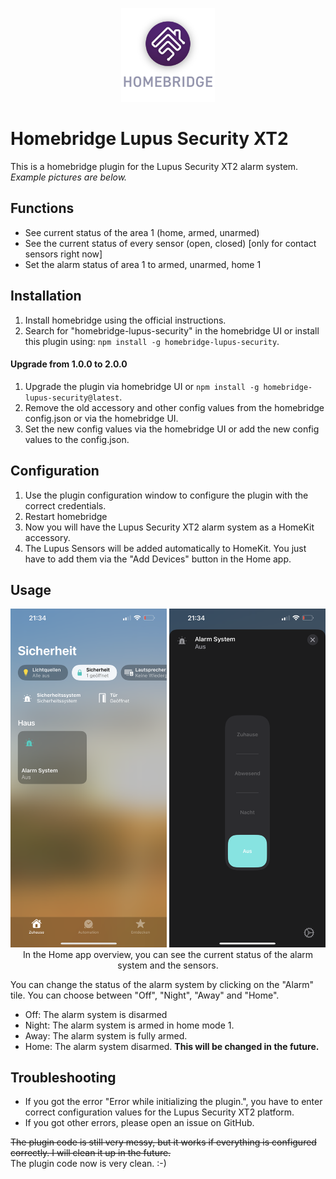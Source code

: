 
<p align="center">

<img src="https://github.com/homebridge/branding/raw/master/logos/homebridge-wordmark-logo-vertical.png" width="150">

</p>


# Homebridge Lupus Security XT2

This is a homebridge plugin for the Lupus Security XT2 alarm system. _Example pictures are below._

## Functions

- See current status of the area 1 (home, armed, unarmed)
- See the current status of every sensor (open, closed) [only for contact sensors right now]
- Set the alarm status of area 1 to armed, unarmed, home 1

## Installation

1. Install homebridge using the official instructions.
2. Search for "homebridge-lupus-security" in the homebridge UI or install this plugin using: `npm install -g homebridge-lupus-security`.

#### Upgrade from 1.0.0 to 2.0.0
1. Upgrade the plugin via homebridge UI or `npm install -g homebridge-lupus-security@latest`.
2. Remove the old accessory and other config values from the homebridge config.json or via the homebridge UI.
3. Set the new config values via the homebridge UI or add the new config values to the config.json.

## Configuration

1. Use the plugin configuration window to configure the plugin with the correct credentials.
2. Restart homebridge
3. Now you will have the Lupus Security XT2 alarm system as a HomeKit accessory.
4. The Lupus Sensors will be added automatically to HomeKit. You just have to add them via the "Add Devices" button in the Home app.

## Usage

<div style="text-align: center">
    <img src="docs/images/docs_overview.png" width="250" />
    <img src="docs/images/docs_arm_status.png" width="250" />
    <br>
    In the Home app overview, you can see the current status of the alarm system and the sensors.
    <br>
</div>

You can change the status of the alarm system by clicking on the "Alarm" tile. You can choose between "Off", "Night", "Away" and "Home".

- Off: The alarm system is disarmed
- Night: The alarm system is armed in home mode 1.
- Away: The alarm system is fully armed.
- Home: The alarm system disarmed. <b>This will be changed in the future.</b>

## Troubleshooting
- If you got the error "Error while initializing the plugin.", you have to enter correct configuration values for the Lupus Security XT2 platform.
- If you got other errors, please open an issue on GitHub.

~~The plugin code is still very messy, but it works if everything is configured correctly. I will clean it up in the future.~~
<br>The plugin code now is very clean. :-)
